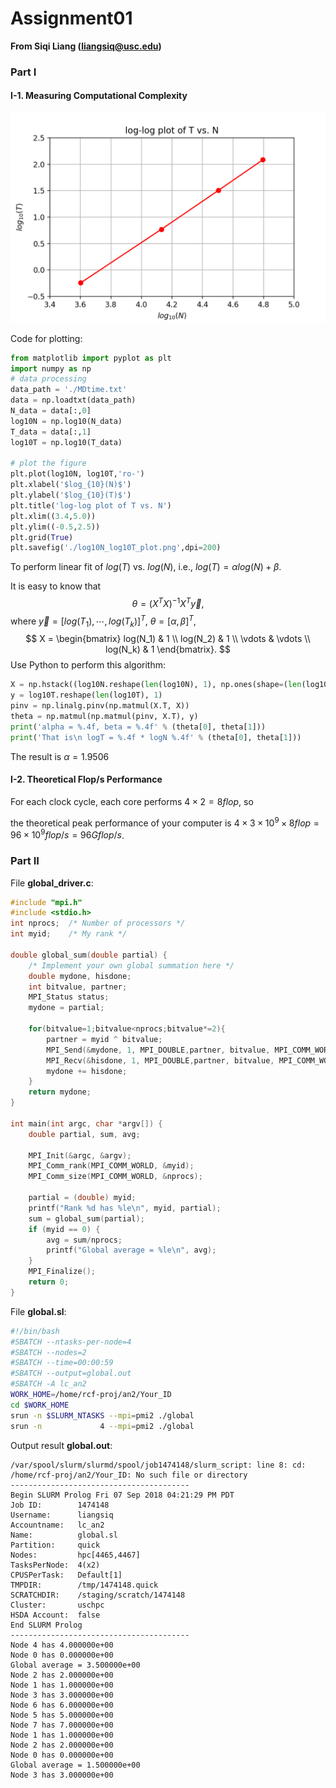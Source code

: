 # Assignment01

__From Siqi Liang (liangsiq@usc.edu)__

### Part I

#### I-1. Measuring Computational Complexity 

![logN_logT_plot](./log10N_log10T_plot.png)

Code for plotting:

```python
from matplotlib import pyplot as plt
import numpy as np
# data processing
data_path = './MDtime.txt'
data = np.loadtxt(data_path)
N_data = data[:,0]
log10N = np.log10(N_data)
T_data = data[:,1]
log10T = np.log10(T_data)

# plot the figure
plt.plot(log10N, log10T,'ro-')
plt.xlabel('$log_{10}(N)$')
plt.ylabel('$log_{10}(T)$')
plt.title('log-log plot of T vs. N')
plt.xlim((3.4,5.0))
plt.ylim((-0.5,2.5))
plt.grid(True)
plt.savefig('./log10N_log10T_plot.png',dpi=200)
```



To perform linear fit of $log(T)$ vs. $log(N)$, i.e., $log(T) = \alpha log(N) + \beta$.

It is easy to know that 
$$
\theta = (X^T X)^{-1} X^T \vec{y},
$$
where $\vec{y} = [log(T_1), \cdots, log(T_k)]^T$, $\theta = [\alpha ,\, \beta ]^T$,
$$
X = \begin{bmatrix}  
    log(N_1)   & 1 \\
    log(N_2)   & 1 \\
    \vdots &  \vdots \\
    log(N_k) & 1
     \end{bmatrix}.
$$
Use Python to perform this algorithm:

```python
X = np.hstack((log10N.reshape(len(log10N), 1), np.ones(shape=(len(log10N),1))))
y = log10T.reshape(len(log10T), 1)
pinv = np.linalg.pinv(np.matmul(X.T, X))
theta = np.matmul(np.matmul(pinv, X.T), y)
print('alpha = %.4f, beta = %.4f' % (theta[0], theta[1]))
print('That is\n logT = %.4f * logN %.4f' % (theta[0], theta[1]))
```

The result is $\alpha = 1.9506$

#### I-2. Theoretical Flop/s Performance

For each clock cycle, each core performs $4 \times 2 = 8 flop$, so

the theoretical peak performance of your computer  is $4 \times 3 \times 10^9 \times 8flop = 96 \times 10^9 flop/s = 96 Gflop/s$.



### Part II

File __global_driver.c__:

```c
#include "mpi.h"
#include <stdio.h>
int nprocs;  /* Number of processors */
int myid;    /* My rank */

double global_sum(double partial) {
    /* Implement your own global summation here */
    double mydone, hisdone;
    int bitvalue, partner;
    MPI_Status status;
    mydone = partial;
    
    for(bitvalue=1;bitvalue<nprocs;bitvalue*=2){
        partner = myid ^ bitvalue;
        MPI_Send(&mydone, 1, MPI_DOUBLE,partner, bitvalue, MPI_COMM_WORLD);    // bitvalue is treated as communication label here
        MPI_Recv(&hisdone, 1, MPI_DOUBLE,partner, bitvalue, MPI_COMM_WORLD, &status);
        mydone += hisdone;
    }
    return mydone;
}

int main(int argc, char *argv[]) {
    double partial, sum, avg;
    
    MPI_Init(&argc, &argv);
    MPI_Comm_rank(MPI_COMM_WORLD, &myid);
    MPI_Comm_size(MPI_COMM_WORLD, &nprocs);
    
    partial = (double) myid;
    printf("Rank %d has %le\n", myid, partial);
    sum = global_sum(partial);
    if (myid == 0) {
        avg = sum/nprocs;
        printf("Global average = %le\n", avg);
    }
    MPI_Finalize();
    return 0;
}
```

File __global.sl__:

```bash
#!/bin/bash
#SBATCH --ntasks-per-node=4
#SBATCH --nodes=2
#SBATCH --time=00:00:59
#SBATCH --output=global.out
#SBATCH -A lc_an2
WORK_HOME=/home/rcf-proj/an2/Your_ID
cd $WORK_HOME
srun -n $SLURM_NTASKS --mpi=pmi2 ./global
srun -n             4 --mpi=pmi2 ./global
```

Output result __global.out__:

```
/var/spool/slurm/slurmd/spool/job1474148/slurm_script: line 8: cd: /home/rcf-proj/an2/Your_ID: No such file or directory
----------------------------------------
Begin SLURM Prolog Fri 07 Sep 2018 04:21:29 PM PDT 
Job ID:        1474148
Username:      liangsiq
Accountname:   lc_an2
Name:          global.sl
Partition:     quick
Nodes:         hpc[4465,4467]
TasksPerNode:  4(x2)
CPUSPerTask:   Default[1]
TMPDIR:        /tmp/1474148.quick
SCRATCHDIR:    /staging/scratch/1474148
Cluster:       uschpc
HSDA Account:  false
End SLURM Prolog
----------------------------------------
Node 4 has 4.000000e+00
Node 0 has 0.000000e+00
Global average = 3.500000e+00
Node 2 has 2.000000e+00
Node 1 has 1.000000e+00
Node 3 has 3.000000e+00
Node 6 has 6.000000e+00
Node 5 has 5.000000e+00
Node 7 has 7.000000e+00
Node 1 has 1.000000e+00
Node 2 has 2.000000e+00
Node 0 has 0.000000e+00
Global average = 1.500000e+00
Node 3 has 3.000000e+00
```
